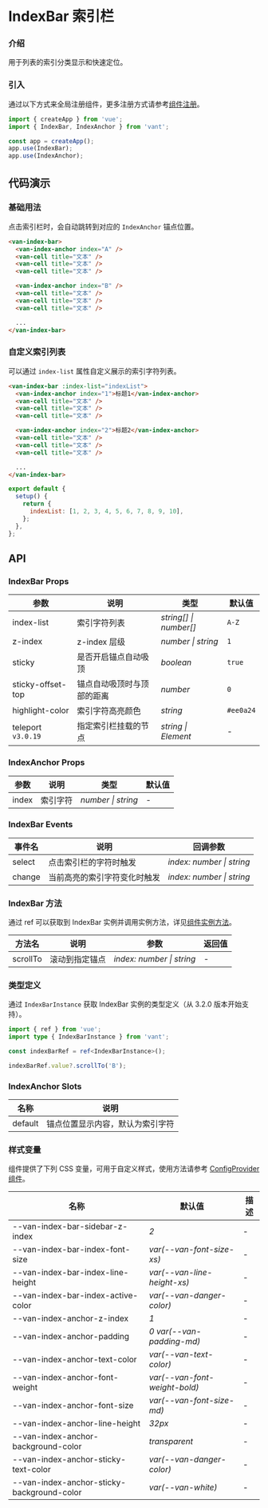 # IndexBar 索引栏

### 介绍

用于列表的索引分类显示和快速定位。

### 引入

通过以下方式来全局注册组件，更多注册方式请参考[组件注册](#/zh-CN/advanced-usage#zu-jian-zhu-ce)。

```js
import { createApp } from 'vue';
import { IndexBar, IndexAnchor } from 'vant';

const app = createApp();
app.use(IndexBar);
app.use(IndexAnchor);
```

## 代码演示

### 基础用法

点击索引栏时，会自动跳转到对应的 `IndexAnchor` 锚点位置。

```html
<van-index-bar>
  <van-index-anchor index="A" />
  <van-cell title="文本" />
  <van-cell title="文本" />
  <van-cell title="文本" />

  <van-index-anchor index="B" />
  <van-cell title="文本" />
  <van-cell title="文本" />
  <van-cell title="文本" />

  ...
</van-index-bar>
```

### 自定义索引列表

可以通过 `index-list` 属性自定义展示的索引字符列表。

```html
<van-index-bar :index-list="indexList">
  <van-index-anchor index="1">标题1</van-index-anchor>
  <van-cell title="文本" />
  <van-cell title="文本" />
  <van-cell title="文本" />

  <van-index-anchor index="2">标题2</van-index-anchor>
  <van-cell title="文本" />
  <van-cell title="文本" />
  <van-cell title="文本" />

  ...
</van-index-bar>
```

```js
export default {
  setup() {
    return {
      indexList: [1, 2, 3, 4, 5, 6, 7, 8, 9, 10],
    };
  },
};
```

## API

### IndexBar Props

| 参数 | 说明 | 类型 | 默认值 |
| --- | --- | --- | --- |
| index-list | 索引字符列表 | _string[] \| number[]_ | `A-Z` |
| z-index | z-index 层级 | _number \| string_ | `1` |
| sticky | 是否开启锚点自动吸顶 | _boolean_ | `true` |
| sticky-offset-top | 锚点自动吸顶时与顶部的距离 | _number_ | `0` |
| highlight-color | 索引字符高亮颜色 | _string_ | `#ee0a24` |
| teleport `v3.0.19` | 指定索引栏挂载的节点 | _string \| Element_ | - |

### IndexAnchor Props

| 参数  | 说明     | 类型               | 默认值 |
| ----- | -------- | ------------------ | ------ |
| index | 索引字符 | _number \| string_ | -      |

### IndexBar Events

| 事件名 | 说明                         | 回调参数                  |
| ------ | ---------------------------- | ------------------------- |
| select | 点击索引栏的字符时触发       | _index: number \| string_ |
| change | 当前高亮的索引字符变化时触发 | _index: number \| string_ |

### IndexBar 方法

通过 ref 可以获取到 IndexBar 实例并调用实例方法，详见[组件实例方法](#/zh-CN/advanced-usage#zu-jian-shi-li-fang-fa)。

| 方法名   | 说明           | 参数                      | 返回值 |
| -------- | -------------- | ------------------------- | ------ |
| scrollTo | 滚动到指定锚点 | _index: number \| string_ | -      |

### 类型定义

通过 `IndexBarInstance` 获取 IndexBar 实例的类型定义（从 3.2.0 版本开始支持）。

```ts
import { ref } from 'vue';
import type { IndexBarInstance } from 'vant';

const indexBarRef = ref<IndexBarInstance>();

indexBarRef.value?.scrollTo('B');
```

### IndexAnchor Slots

| 名称    | 说明                             |
| ------- | -------------------------------- |
| default | 锚点位置显示内容，默认为索引字符 |

### 样式变量

组件提供了下列 CSS 变量，可用于自定义样式，使用方法请参考 [ConfigProvider 组件](#/zh-CN/config-provider)。

| 名称 | 默认值 | 描述 |
| --- | --- | --- |
| --van-index-bar-sidebar-z-index | _2_ | - |
| --van-index-bar-index-font-size | _var(--van-font-size-xs)_ | - |
| --van-index-bar-index-line-height | _var(--van-line-height-xs)_ | - |
| --van-index-bar-index-active-color | _var(--van-danger-color)_ | - |
| --van-index-anchor-z-index | _1_ | - |
| --van-index-anchor-padding | _0 var(--van-padding-md)_ | - |
| --van-index-anchor-text-color | _var(--van-text-color)_ | - |
| --van-index-anchor-font-weight | _var(--van-font-weight-bold)_ | - |
| --van-index-anchor-font-size | _var(--van-font-size-md)_ | - |
| --van-index-anchor-line-height | _32px_ | - |
| --van-index-anchor-background-color | _transparent_ | - |
| --van-index-anchor-sticky-text-color | _var(--van-danger-color)_ | - |
| --van-index-anchor-sticky-background-color | _var(--van-white)_ | - |
